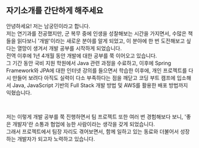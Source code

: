 ## 자기소개를 간단하게 해주세요

안녕하세요! 저는 남궁민이라고 합니다.  
저는 연기과를 전공했지만, 군 복무 중에 인생을 성찰해보는 시간을 가지면서, 수많은 책들을 읽다보니 '개발'이라는 새로운 분야를 알게 되었고, 이 분야에 한 번 도전해보고 싶다는 열망이 생겨서 개발 공부를 시작하게 되었습니다.  
전역 이후에 1년 4개월 동안 개발에 대한 공부를 쭉 이어오고 있습니다.  
그 기간 동안 국비 지원 학원에서 Java 관련 과정을 수료하고, 이후에 Spring Framework와 JPA에 대한 인터넷 강의를 들으면서 학습한 이후에, 개인 프로젝트를 다시 만들어 보려다 아직도 실력이 다소 부족하다는 점을 깨닫고 코딩 부트 캠프에 입소해서 Java, JavaScript 기반의 Full Stack 개발 방법 및 AWS를 활용한 배포 방법까지 익혔습니다.

<br>

저는 이렇게 개발 공부를 쭉 진행하면서 팀 프로젝트 또한 여러 번 경험해보다 보니, '좋은 개발자'란 소통과 협업에 능한 사람이라는 생각을 갖게 되었습니다.  
그래서 프로젝트에서 팀장 자리도 겪어보면서, 함께 일하고 있는 동료와 더불어서 성장하는 개발자가 되고자 노력하고 있습니다.
